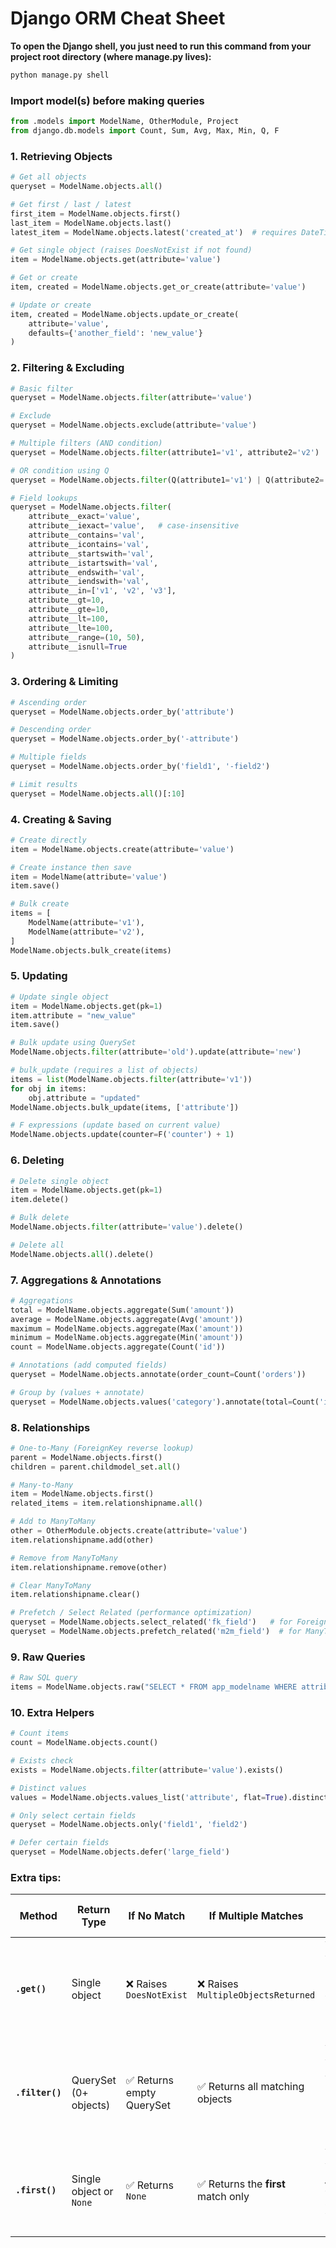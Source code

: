 # Django ORM Cheat Sheet
**To open the Django shell, you just need to run this command from your project root directory (where manage.py lives):**
```bash
python manage.py shell
```

### Import model(s) before making queries
```python
from .models import ModelName, OtherModule, Project
from django.db.models import Count, Sum, Avg, Max, Min, Q, F
```
### 1. Retrieving Objects
``` python
# Get all objects
queryset = ModelName.objects.all()

# Get first / last / latest
first_item = ModelName.objects.first()
last_item = ModelName.objects.last()
latest_item = ModelName.objects.latest('created_at')  # requires DateTimeField

# Get single object (raises DoesNotExist if not found)
item = ModelName.objects.get(attribute='value')

# Get or create
item, created = ModelName.objects.get_or_create(attribute='value')

# Update or create
item, created = ModelName.objects.update_or_create(
    attribute='value',
    defaults={'another_field': 'new_value'}
)
```

### 2. Filtering & Excluding
```python
# Basic filter
queryset = ModelName.objects.filter(attribute='value')

# Exclude
queryset = ModelName.objects.exclude(attribute='value')

# Multiple filters (AND condition)
queryset = ModelName.objects.filter(attribute1='v1', attribute2='v2')

# OR condition using Q
queryset = ModelName.objects.filter(Q(attribute1='v1') | Q(attribute2='v2'))

# Field lookups
queryset = ModelName.objects.filter(
    attribute__exact='value',
    attribute__iexact='value',   # case-insensitive
    attribute__contains='val',
    attribute__icontains='val',
    attribute__startswith='val',
    attribute__istartswith='val',
    attribute__endswith='val',
    attribute__iendswith='val',
    attribute__in=['v1', 'v2', 'v3'],
    attribute__gt=10,
    attribute__gte=10,
    attribute__lt=100,
    attribute__lte=100,
    attribute__range=(10, 50),
    attribute__isnull=True
)
```
### 3. Ordering & Limiting
```python
# Ascending order
queryset = ModelName.objects.order_by('attribute')

# Descending order
queryset = ModelName.objects.order_by('-attribute')

# Multiple fields
queryset = ModelName.objects.order_by('field1', '-field2')

# Limit results
queryset = ModelName.objects.all()[:10]
```
### 4. Creating & Saving
```python
# Create directly
item = ModelName.objects.create(attribute='value')

# Create instance then save
item = ModelName(attribute='value')
item.save()

# Bulk create
items = [
    ModelName(attribute='v1'),
    ModelName(attribute='v2'),
]
ModelName.objects.bulk_create(items)
```
### 5. Updating
```python
# Update single object
item = ModelName.objects.get(pk=1)
item.attribute = "new_value"
item.save()

# Bulk update using QuerySet
ModelName.objects.filter(attribute='old').update(attribute='new')

# bulk_update (requires a list of objects)
items = list(ModelName.objects.filter(attribute='v1'))
for obj in items:
    obj.attribute = "updated"
ModelName.objects.bulk_update(items, ['attribute'])

# F expressions (update based on current value)
ModelName.objects.update(counter=F('counter') + 1)
```
### 6. Deleting
```python
# Delete single object
item = ModelName.objects.get(pk=1)
item.delete()

# Bulk delete
ModelName.objects.filter(attribute='value').delete()

# Delete all
ModelName.objects.all().delete()
```
### 7. Aggregations & Annotations
```python
# Aggregations
total = ModelName.objects.aggregate(Sum('amount'))
average = ModelName.objects.aggregate(Avg('amount'))
maximum = ModelName.objects.aggregate(Max('amount'))
minimum = ModelName.objects.aggregate(Min('amount'))
count = ModelName.objects.aggregate(Count('id'))

# Annotations (add computed fields)
queryset = ModelName.objects.annotate(order_count=Count('orders'))

# Group by (values + annotate)
queryset = ModelName.objects.values('category').annotate(total=Count('id'))
```
### 8. Relationships
```python
# One-to-Many (ForeignKey reverse lookup)
parent = ModelName.objects.first()
children = parent.childmodel_set.all()

# Many-to-Many
item = ModelName.objects.first()
related_items = item.relationshipname.all()

# Add to ManyToMany
other = OtherModule.objects.create(attribute='value')
item.relationshipname.add(other)

# Remove from ManyToMany
item.relationshipname.remove(other)

# Clear ManyToMany
item.relationshipname.clear()

# Prefetch / Select Related (performance optimization)
queryset = ModelName.objects.select_related('fk_field')   # for ForeignKey
queryset = ModelName.objects.prefetch_related('m2m_field')  # for ManyToMany
```
### 9. Raw Queries
```python
# Raw SQL query
items = ModelName.objects.raw("SELECT * FROM app_modelname WHERE attribute = %s", ['value'])
```
### 10. Extra Helpers
```python
# Count items
count = ModelName.objects.count()

# Exists check
exists = ModelName.objects.filter(attribute='value').exists()

# Distinct values
values = ModelName.objects.values_list('attribute', flat=True).distinct()

# Only select certain fields
queryset = ModelName.objects.only('field1', 'field2')

# Defer certain fields
queryset = ModelName.objects.defer('large_field')
```

### Extra tips:
| Method          | Return Type             | If No Match              | If Multiple Matches                | Common Use Case                                             |
| --------------- | ----------------------- | ------------------------ | ---------------------------------- | ----------------------------------------------------------- |
| **`.get()`**    | Single object           | ❌ Raises `DoesNotExist`  | ❌ Raises `MultipleObjectsReturned` | When you expect exactly **one** object (e.g., `id`, `slug`) |
| **`.filter()`** | QuerySet (0+ objects)   | ✅ Returns empty QuerySet | ✅ Returns all matching objects     | When you want **all matches**, or you’re unsure how many    |
| **`.first()`**  | Single object or `None` | ✅ Returns `None`         | ✅ Returns the **first** match only | When you want just **one object safely**, without errors    |
